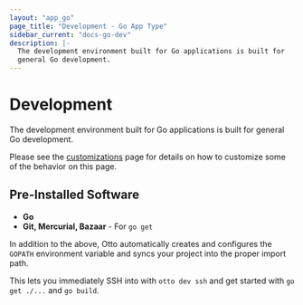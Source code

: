 ```yaml
---
layout: "app_go"
page_title: "Development - Go App Type"
sidebar_current: "docs-go-dev"
description: |-
  The development environment built for Go applications is built for
  general Go development.
---
```


# Development

The development environment built for Go applications is built for
general Go development.

Please see the [customizations](/docs/apps/go/customization.html)
page for details on how to customize some of the behavior on this page.

## Pre-Installed Software

  * **Go**
  * **Git, Mercurial, Bazaar** - For `go get`

In addition to the above, Otto automatically creates and configures
the `GOPATH` environment variable and syncs your project into the
proper import path.

This lets you immediately SSH into with `otto dev ssh` and get started
with `go get ./...` and `go build`.
